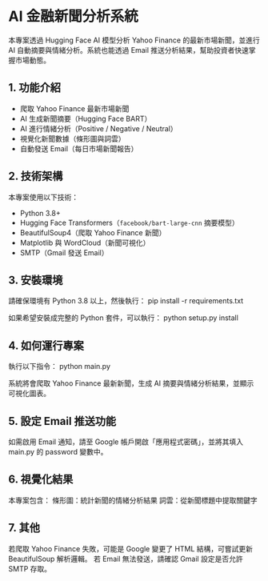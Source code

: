 # AI 金融新聞分析系統

本專案透過 Hugging Face AI 模型分析 Yahoo Finance 的最新市場新聞，並進行 AI 自動摘要與情緒分析。系統也能透過 Email 推送分析結果，幫助投資者快速掌握市場動態。

## 1. 功能介紹
- 爬取 Yahoo Finance 最新市場新聞
- AI 生成新聞摘要（Hugging Face BART）
- AI 進行情緒分析（Positive / Negative / Neutral）
- 視覺化新聞數據（條形圖與詞雲）
- 自動發送 Email（每日市場新聞報告）

## 2. 技術架構
本專案使用以下技術：
- Python 3.8+
- Hugging Face Transformers（`facebook/bart-large-cnn` 摘要模型）
- BeautifulSoup4（爬取 Yahoo Finance 新聞）
- Matplotlib 與 WordCloud（新聞可視化）
- SMTP（Gmail 發送 Email）

## 3. 安裝環境
請確保環境有 Python 3.8 以上，然後執行：
pip install -r requirements.txt

如果希望安裝成完整的 Python 套件，可以執行：
python setup.py install

## 4. 如何運行專案
執行以下指令：
python main.py

系統將會爬取 Yahoo Finance 最新新聞，生成 AI 摘要與情緒分析結果，並顯示可視化圖表。

## 5. 設定 Email 推送功能
如需啟用 Email 通知，請至 Google 帳戶開啟「應用程式密碼」，並將其填入 main.py 的 password 變數中。

## 6. 視覺化結果
本專案包含：
條形圖：統計新聞的情緒分析結果
詞雲：從新聞標題中提取關鍵字

## 7. 其他
若爬取 Yahoo Finance 失敗，可能是 Google 變更了 HTML 結構，可嘗試更新 BeautifulSoup 解析邏輯。
若 Email 無法發送，請確認 Gmail 設定是否允許 SMTP 存取。

